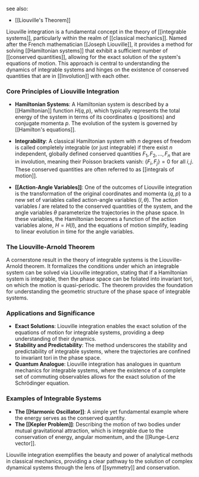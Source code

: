 see also:
- [[Liouville's Theorem]]

Liouville integration is a fundamental concept in the theory of [[integrable systems]], particularly within the realm of [[classical mechanics]]. Named after the French mathematician [[Joseph Liouville]], it provides a method for solving [[Hamiltonian systems]] that exhibit a sufficient number of [[conserved quantities]], allowing for the exact solution of the system's equations of motion. This approach is central to understanding the dynamics of integrable systems and hinges on the existence of conserved quantities that are in [[Involution]] with each other.

### Core Principles of Liouville Integration

- **Hamiltonian Systems**: A Hamiltonian system is described by a [[Hamiltonian]] function $H(q, p)$, which typically represents the total energy of the system in terms of its coordinates $q$ (positions) and conjugate momenta $p$. The evolution of the system is governed by [[Hamilton's equations]].

- **Integrability**: A classical Hamiltonian system with $n$ degrees of freedom is called completely integrable (or just integrable) if there exist $n$ independent, globally defined conserved quantities $F_1, F_2, \ldots, F_n$ that are in involution, meaning their Poisson brackets vanish: $\{F_i, F_j\} = 0$ for all $i, j$. These conserved quantities are often referred to as [[integrals of motion]].

- **[[Action-Angle Variables]]**: One of the outcomes of Liouville integration is the transformation of the original coordinates and momenta $(q, p)$ to a new set of variables called action-angle variables $(I, \theta)$. The action variables $I$ are related to the conserved quantities of the system, and the angle variables $\theta$ parameterize the trajectories in the phase space. In these variables, the Hamiltonian becomes a function of the action variables alone, $H = H(I)$, and the equations of motion simplify, leading to linear evolution in time for the angle variables.

### The Liouville-Arnold Theorem

A cornerstone result in the theory of integrable systems is the Liouville-Arnold theorem. It formalizes the conditions under which an integrable system can be solved via Liouville integration, stating that if a Hamiltonian system is integrable, then the phase space can be foliated into invariant tori, on which the motion is quasi-periodic. The theorem provides the foundation for understanding the geometric structure of the phase space of integrable systems.

### Applications and Significance

- **Exact Solutions**: Liouville integration enables the exact solution of the equations of motion for integrable systems, providing a deep understanding of their dynamics.
- **Stability and Predictability**: The method underscores the stability and predictability of integrable systems, where the trajectories are confined to invariant tori in the phase space.
- **Quantum Analogue**: Liouville integration has analogues in quantum mechanics for integrable systems, where the existence of a complete set of commuting observables allows for the exact solution of the Schrödinger equation.

### Examples of Integrable Systems

- **The [[Harmonic Oscillator]]**: A simple yet fundamental example where the energy serves as the conserved quantity.
- **The [[Kepler Problem]]**: Describing the motion of two bodies under mutual gravitational attraction, which is integrable due to the conservation of energy, angular momentum, and the [[Runge-Lenz vector]].

Liouville integration exemplifies the beauty and power of analytical methods in classical mechanics, providing a clear pathway to the solution of complex dynamical systems through the lens of [[symmetry]] and conservation.